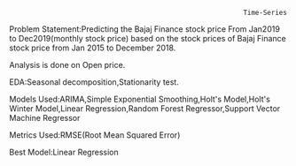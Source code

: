                                                                Time-Series
  Problem Statement:Predicting the Bajaj Finance stock price From Jan2019 to Dec2019(monthly stock price) based on the  stock prices of Bajaj Finance stock price from Jan 2015 to December 2018.
  
  Analysis is done on Open price.
  
  EDA:Seasonal decomposition,Stationarity test.
  
  Models Used:ARIMA,Simple Exponential Smoothing,Holt's Model,Holt's Winter Model,Linear Regression,Random Forest Regressor,Support Vector Machine Regressor
  
  Metrics Used:RMSE(Root Mean Squared Error)
  
  Best Model:Linear Regression
